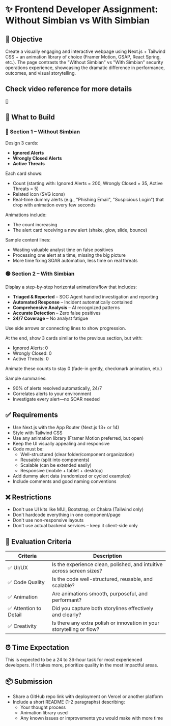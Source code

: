 # ✨ Frontend Developer Assignment: Without Simbian vs With Simbian

## 🧠 Objective
Create a visually engaging and interactive webpage using Next.js + Tailwind CSS + an animation library of choice (Framer Motion, GSAP, React Spring, etc.). The page contrasts the "Without Simbian" vs "With Simbian" security operations experience, showcasing the dramatic difference in performance, outcomes, and visual storytelling.

## Check video reference for more details
[]

## 📄 What to Build

### 🔴 Section 1 – Without Simbian
Design 3 cards:
- **Ignored Alerts**
- **Wrongly Closed Alerts**
- **Active Threats**

Each card shows:
- Count (starting with: Ignored Alerts = 200, Wrongly Closed = 35, Active Threats = 5)
- Related icon (SVG icons)
- Real-time dummy alerts (e.g., "Phishing Email", "Suspicious Login") that drop with animation every few seconds

Animations include:
- The count increasing
- The alert card receiving a new alert (shake, glow, slide, bounce)

Sample content lines:
- Wasting valuable analyst time on false positives
- Processing one alert at a time, missing the big picture
- More time fixing SOAR automation, less time on real threats

### 🟢 Section 2 – With Simbian
Display a step-by-step horizontal animation/flow that includes:
- **Triaged & Reported** – SOC Agent handled investigation and reporting
- **Automated Response** – Incident automatically contained
- **Comprehensive Analysis** – AI recognized patterns
- **Accurate Detection** – Zero false positives
- **24/7 Coverage** – No analyst fatigue

Use side arrows or connecting lines to show progression.

At the end, show 3 cards similar to the previous section, but with:
- Ignored Alerts: 0
- Wrongly Closed: 0
- Active Threats: 0

Animate these counts to stay 0 (fade-in gently, checkmark animation, etc.)

Sample summaries:
- 90% of alerts resolved automatically, 24/7
- Correlates alerts to your environment
- Investigate every alert—no SOAR needed

## ✅ Requirements

- Use Next.js with the App Router (Next.js 13+ or 14)
- Style with Tailwind CSS
- Use any animation library (Framer Motion preferred, but open)
- Keep the UI visually appealing and responsive
- Code must be:
  - Well-structured (clear folder/component organization)
  - Reusable (split into components)
  - Scalable (can be extended easily)
  - Responsive (mobile + tablet + desktop)
- Add dummy alert data (randomized or cycled examples)
- Include comments and good naming conventions

## ❌ Restrictions

- Don't use UI kits like MUI, Bootstrap, or Chakra (Tailwind only)
- Don't hardcode everything in one component/page
- Don't use non-responsive layouts
- Don't use actual backend services – keep it client-side only

## 🧪 Evaluation Criteria

| Criteria | Description |
|----------|-------------|
| ✅ UI/UX | Is the experience clean, polished, and intuitive across screen sizes? |
| ✅ Code Quality | Is the code well-structured, reusable, and scalable? |
| ✅ Animation | Are animations smooth, purposeful, and performant? |
| ✅ Attention to Detail | Did you capture both storylines effectively and clearly? |
| ✅ Creativity | Is there any extra polish or innovation in your storytelling or flow? |

## ⏰ Time Expectation
This is expected to be a 24 to 36-hour task for most experienced developers. If it takes more, prioritize quality in the most impactful areas.

## 📦 Submission
- Share a GitHub repo link with deployment on Vercel or another platform
- Include a short README (1-2 paragraphs) describing:
  - Your thought process
  - Animation library used
  - Any known issues or improvements you would make with more time

